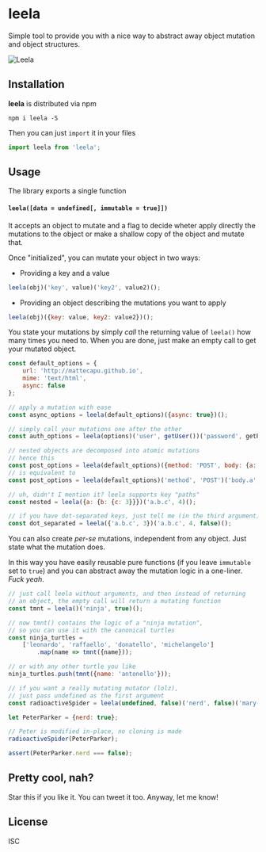 # leela

Simple tool to provide you with a nice way to abstract away object mutation and object structures.

![Leela](http://cdn.meme.am/instances2/500x/4014569.jpg)

## Installation

**leela** is distributed via npm

```
npm i leela -S
```

Then you can just `import` it in your files

```js
import leela from 'leela';
```

## Usage

The library exports a single function

#### `leela([data = undefined[, immutable = true]])`

It accepts an object to mutate and a flag to decide wheter apply directly the mutations to the object or make a shallow copy of the object and mutate that.

Once "initialized", you can mutate your object in two ways:

* Providing a key and a value
```js
leela(obj)('key', value)('key2', value2)();
```

* Providing an object describing the mutations you want to apply
```js
leela(obj)({key: value, key2: value2})();
```

You state your mutations by simply *call* the returning value of `leela()` how many times you need to. When you are done, just make an empty call to get your mutated object.

```js
const default_options = {
    url: 'http://mattecapu.github.io',
    mime: 'text/html',
    async: false
};

// apply a mutation with ease
const async_options = leela(default_options)({async: true})();

// simply call your mutations one after the other
const auth_options = leela(options)('user', getUser())('password', getPassword)();

// nested objects are decomposed into atomic mutations
// hence this
const post_options = leela(default_options)({method: 'POST', body: {a: 1, b: 2}})();
// is equivalent to
const post_options = leela(default_options)('method', 'POST')('body.a', 1)('body.b', 2)();

// uh, didn't I mention it? leela supports key "paths"
const nested = leela({a: {b: {c: 3}}})('a.b.c', 4)();

// if you have dot-separated keys, just tell me (in the third argument)
const dot_separated = leela({'a.b.c', 3})('a.b.c', 4, false)();
```

You can also create *per-se* mutations, independent from any object. Just state what the mutation does.

In this way you have easily reusable pure functions (if you leave `immutable` set to `true`) and you can abstract away the mutation logic in a one-liner. *Fuck yeah*.

```js
// just call leela without arguments, and then instead of returning
// an object, the empty call will return a mutating function
const tmnt = leela()('ninja', true)();

// now tmnt() contains the logic of a "ninja mutation",
// so you can use it with the canonical turtles
const ninja_turtles =
    ['leonardo', 'raffaello', 'donatello', 'michelangelo']
        .map(name => tmnt({name}));

// or with any other turtle you like
ninja_turtles.push(tmnt({name: 'antonello'}));

// if you want a really mutating mutator (lolz),
// just pass undefined as the first argument
const radioactiveSpider = leela(undefined, false)('nerd', false)('mary-jane', true)();

let PeterParker = {nerd: true};

// Peter is modified in-place, no cloning is made
radioactiveSpider(PeterParker);

assert(PeterParker.nerd === false);
```

## Pretty cool, nah?
Star this if you like it. You can tweet it too. Anyway, let me know!

## License
ISC
